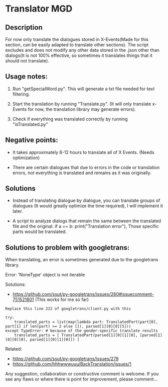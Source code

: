 <h1> Translator MGD</h1>

<h2> Description </h2>
For now only translate the dialogues stored in X-Events(Made for this section, can be easily adapted to translate other sections). The script excludes and does not modify any other data stored in the .json other than dialogs(It is not 100% effective, so sometimes it translates things that it should not translate).


<h2> Usage notes:</h2>

1) Run "getSpecialWord.py". This will generate a txt file needed for text filtering.

2) Start the translation by running "Translate.py". (It will only translate x-Events for now, the translation library may generate errors).

3) Check if everything was translated correctly by running "isTranslated.py"


<h2> Negative points: </h2>

- It takes approximately 8-12 hours to translate all of X Events. (Needs optimization)</br>

- There are certain dialogues that due to errors in the code or translation errors, not everything is translated and remains as it was originally.</br>

<h2> Solutions</h2>

- Instead of translating dialogue by dialogue, you can translate groups of dialogues (It would greatly optimize the time required), I will implement it later. </br>

- A script to analyze dialogs that remain the same between the translated file and the original. if a == b: print("Translation error"), Those specific parts would be translated.</br>

<h2> Solutions to problem with googletrans:</h2>
When translating, an error is sometimes generated due to the googletrans library.

Error: 'NoneType' object is not iterable

Solutions: 
- https://github.com/ssut/py-googletrans/issues/260#issuecomment-751521801   (This works for me so far)

```
Replace this line 222 of googletrans/client.py with this

try:
    translated_parts = list(map(lambda part: TranslatedPart(part[0], part[1] if len(part) >= 2 else []), parsed[1][0][0][5]))
except TypeError: # because of the gender-specific translate results
    translated_parts = [ TranslatedPart(parsed[1][0][1][0], [parsed[1][0][0][0], parsed[1][0][1][0]]) ]
```

Related:
- https://github.com/ssut/py-googletrans/issues/278
- https://github.com/hhhwwwuuu/BackTranslation/issues/1



Any suggestion, collaboration or constructive comment is welcome. If you see any flaws or where there is point for improvement, please comment...
